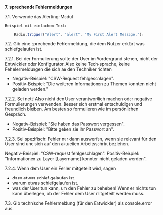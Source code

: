**7. sprechende Fehlermeldungen**

7.1. Verwende das Alerting-Modul

    Beispiel mit einfachem Text:
```javascript
    Radio.trigger("Alert", "alert", "My First Alert Message.");
```

7.2. Gib eine sprechende Fehlermeldung, die dem Nutzer erklärt was schiefgelaufen ist.

7.2.1. Bei der Formulierung sollte der User im Vordergrund stehen, nicht der Entwickler oder Konfigurator. Also keine Tech-sprache, keine Fehelermeldungen die sich an den Techniker richten
* Negativ-Beispiel: "CSW-Request fehlgeschlagen".
* Positiv-Beispiel: "Die weiteren Informationen zu Themen konnten nicht geladen werden."

7.2.2. Sei nett! Also nicht den User verantwortlich machen oder negative Formulierungen verwenden. Besser sich erstmal entschuldigen und freundlich bleiben. Am besten so formulieren wie im persönlichen Gespräch.

* Negativ-Beispiel: "Sie haben das Passwort vergessen".
* Positiv-Beispiel: "Bitte geben sie ihr Passwort an".

7.2.3. Sei spezifisch: Fehler nur dann auswerfen, wenn sie relevant für den User sind und sich auf den aktuellen Arbeitsschritt beziehen.

Negativ-Beispiel: "CSW-request fehlgeschlagen".
Positiv-Beispiel: "Informationen zu Layer [Layername] konnten nicht geladen werden".

7.2.4. Wenn dem User ein Fehler mitgeteilt wird, sagen
*  dass etwas schief gelaufen ist.
*  warum etwas schiefgelaufen ist.
*  was der User tun kann, um den Fehler zu beheben! Wenn er nichts tun kann überlegen, ob der Fehler dem User mitgeteilt werden muss.

7.3. Gib technische Fehlermeldung (für den Entwickler) als console.error aus.
